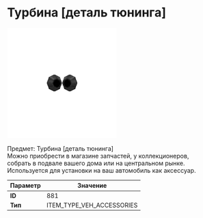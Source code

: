 # Турбина [деталь тюнинга]

![Item Image](../img/881.webp?raw=true)

Предмет: Турбина [деталь тюнинга]<br>Можно приобрести в магазине запчастей, у коллекционеров,<br>собрать в подвале вашего дома или на центральном рынке.<br>Используется для установки на ваш автомобиль как аксессуар.


| Параметр | Значение |
|----------|----------|
| **ID** | 881 |
| **Тип** | ITEM_TYPE_VEH_ACCESSORIES |

